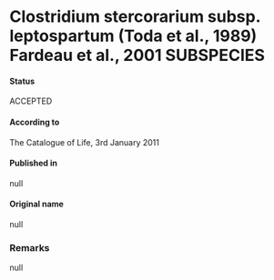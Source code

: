 # Clostridium stercorarium subsp. leptospartum (Toda et al., 1989) Fardeau et al., 2001 SUBSPECIES

#### Status
ACCEPTED

#### According to
The Catalogue of Life, 3rd January 2011

#### Published in
null

#### Original name
null

### Remarks
null